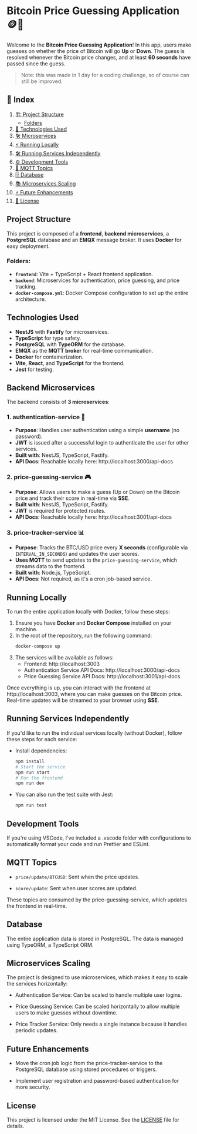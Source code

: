 # Bitcoin Price Guessing Application 🪙💸

Welcome to the **Bitcoin Price Guessing Application**! In this app, users make guesses on whether the price of Bitcoin will go **Up** or **Down**. The guess is resolved whenever the Bitcoin price changes, and at least **60 seconds** have passed since the guess.

> Note: this was made in 1 day for a coding challenge, so of course can still be improved.

## 📑 Index

1. [🏗️ Project Structure](#project-structure)
   - [Folders](#folders)
2. [🧰 Technologies Used](#technologies-used)
3. [🛠️ Microservices](#backend-microservices)
4. [⚡ Running Locally](#running-locally)
5. [🛠️ Running Services Independently](#running-services-independently)
6. [⚙️ Development Tools](#development-tools)
7. [📢 MQTT Topics](#mqtt-topics)
8. [🗄️ Database](#database)
9. [📚 Microservices Scaling](#microservices-scaling)
10. [⚡ Future Enhancements](#future-enhancements)
11. [📄 License](#license)

## Project Structure

This project is composed of a **frontend**, **backend microservices**, a **PostgreSQL** database and an **EMQX** message broker. It uses **Docker** for easy deployment.

### Folders:

- **`frontend`**: Vite + TypeScript + React frontend application.
- **`backend`**: Microservices for authentication, price guessing, and price tracking.
- **`docker-compose.yml`**: Docker Compose configuration to set up the entire architecture.

## Technologies Used

- **NestJS** with **Fastify** for microservices.
- **TypeScript** for type safety.
- **PostgreSQL** with **TypeORM** for the database.
- **EMQX** as the **MQTT broker** for real-time communication.
- **Docker** for containerization.
- **Vite**, **React**, and **TypeScript** for the frontend.
- **Jest** for testing.

## Backend Microservices

The backend consists of **3 microservices**:

### 1. **authentication-service 🔐**

- **Purpose**: Handles user authentication using a simple **username** (no password).
- **JWT** is issued after a successful login to authenticate the user for other services.
- **Built with**: NestJS, TypeScript, Fastify.
- **API Docs**: Reachable locally here: http://localhost:3000/api-docs

### 2. **price-guessing-service 🎮**

- **Purpose**: Allows users to make a guess (Up or Down) on the Bitcoin price and track their score in real-time via **SSE**.
- **Built with**: NestJS, TypeScript, Fastify.
- **JWT** is required for protected routes.
- **API Docs**: Reachable locally here: http://localhost:3001/api-docs

### 3. **price-tracker-service 📊**

- **Purpose**: Tracks the BTC/USD price every **X seconds** (configurable via `INTERVAL_IN_SECONDS`) and updates the user scores.
- **Uses MQTT** to send updates to the `price-guessing-service`, which streams data to the frontend.
- **Built with**: Node.js, TypeScript.
- **API Docs**: Not required, as it's a cron job-based service.

## Running Locally

To run the entire application locally with Docker, follow these steps:

1. Ensure you have **Docker** and **Docker Compose** installed on your machine.
2. In the root of the repository, run the following command:
   ```bash
   docker-compose up
   ```
3. The services will be available as follows:
   - Frontend: http://localhost:3003
   - Authentication Service API Docs: http://localhost:3000/api-docs
   - Price Guessing Service API Docs: http://localhost:3001/api-docs

Once everything is up, you can interact with the frontend at http://localhost:3003, where you can make guesses on the Bitcoin price. Real-time updates will be streamed to your browser using **SSE**.

## Running Services Independently

If you'd like to run the individual services locally (without Docker), follow these steps for each service:

- Install dependencies:
  ```bash
  npm install
  # Start the service
  npm run start
  # For the frontend
  npm run dev
  ```
- You can also run the test suite with Jest:
  ```bash
  npm run test
  ```

## Development Tools

If you're using VSCode, I've included a .vscode folder with configurations to automatically format your code and run Prettier and ESLint.

## MQTT Topics

- `price/update/BTCUSD`: Sent when the price updates.

- `score/update`: Sent when user scores are updated.

These topics are consumed by the price-guessing-service, which updates the frontend in real-time.

## Database

The entire application data is stored in PostgreSQL. The data is managed using TypeORM, a TypeScript ORM.

## Microservices Scaling

The project is designed to use microservices, which makes it easy to scale the services horizontally:

- Authentication Service: Can be scaled to handle multiple user logins.

- Price Guessing Service: Can be scaled horizontally to allow multiple users to make guesses without downtime.

- Price Tracker Service: Only needs a single instance because it handles periodic updates.

## Future Enhancements

- Move the cron job logic from the price-tracker-service to the PostgreSQL database using stored procedures or triggers.

- Implement user registration and password-based authentication for more security.

## License

This project is licensed under the MIT License. See the [LICENSE](/LICENSE) file for details.
